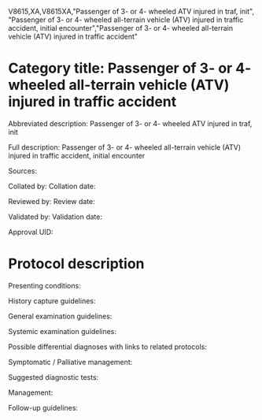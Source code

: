 V8615,XA,V8615XA,"Passenger of 3- or 4- wheeled ATV injured in traf, init", "Passenger of 3- or 4- wheeled all-terrain vehicle (ATV) injured in traffic accident, initial encounter","Passenger of 3- or 4- wheeled all-terrain vehicle (ATV) injured in traffic accident"
# Category title: Passenger of 3- or 4- wheeled all-terrain vehicle (ATV) injured in traffic accident

Abbreviated description: Passenger of 3- or 4- wheeled ATV injured in traf, init

Full description: Passenger of 3- or 4- wheeled all-terrain vehicle (ATV) injured in traffic accident, initial encounter

Sources:

Collated by:
Collation date:

Reviewed by:
Review date:

Validated by:
Validation date:

Approval UID:

# Protocol description

Presenting conditions:

History capture guidelines:

General examination guidelines:

Systemic examination guidelines:

Possible differential diagnoses with links to related protocols:

Symptomatic / Palliative management:

Suggested diagnostic tests:

Management:

Follow-up guidelines:
